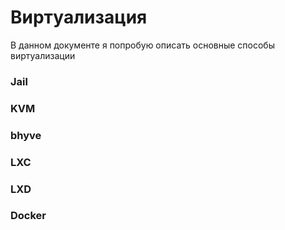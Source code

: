 # Виртуализация

В данном документе я попробую описать основные способы виртуализации

### Jail 
### KVM
### bhyve
### LXC 
### LXD
### Docker 
